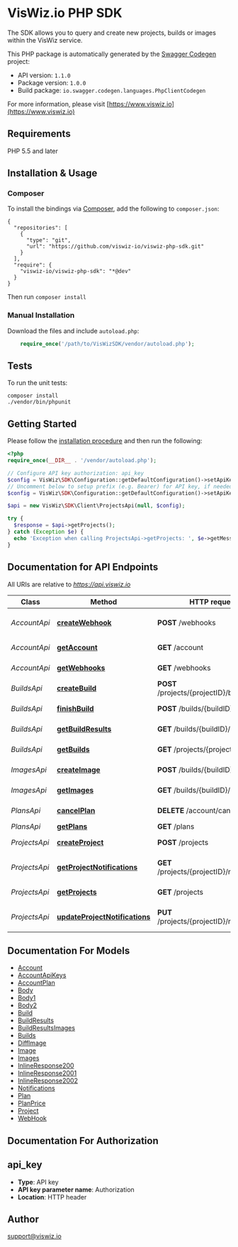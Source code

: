 # VisWiz.io PHP SDK

The SDK allows you to query and create new projects, builds or images within the VisWiz service.

This PHP package is automatically generated by the [Swagger Codegen](https://github.com/swagger-api/swagger-codegen) project:

- API version: `1.1.0`
- Package version: `1.0.0`
- Build package: `io.swagger.codegen.languages.PhpClientCodegen`

For more information, please visit [https://www.viswiz.io](https://www.viswiz.io)

## Requirements

PHP 5.5 and later

## Installation & Usage

### Composer

To install the bindings via [Composer](http://getcomposer.org/), add the following to `composer.json`:

```
{
  "repositories": [
    {
      "type": "git",
      "url": "https://github.com/viswiz-io/viswiz-php-sdk.git"
    }
  ],
  "require": {
    "viswiz-io/viswiz-php-sdk": "*@dev"
  }
}
```

Then run `composer install`

### Manual Installation

Download the files and include `autoload.php`:

```php
    require_once('/path/to/VisWizSDK/vendor/autoload.php');
```

## Tests

To run the unit tests:

```
composer install
./vendor/bin/phpunit
```

## Getting Started

Please follow the [installation procedure](#installation--usage) and then run the following:

```php
<?php
require_once(__DIR__ . '/vendor/autoload.php');

// Configure API key authorization: api_key
$config = VisWiz\SDK\Configuration::getDefaultConfiguration()->setApiKey('Authorization', 'YOUR_API_KEY');
// Uncomment below to setup prefix (e.g. Bearer) for API key, if needed
$config = VisWiz\SDK\Configuration::getDefaultConfiguration()->setApiKeyPrefix('Authorization', 'Bearer');

$api = new VisWiz\SDK\Client\ProjectsApi(null, $config);

try {
  $response = $api->getProjects();
} catch (Exception $e) {
  echo 'Exception when calling ProjectsApi->getProjects: ', $e->getMessage(), PHP_EOL;
}
```

## Documentation for API Endpoints

All URIs are relative to *https://api.viswiz.io*

Class | Method | HTTP request | Description
------------ | ------------- | ------------- | -------------
*AccountApi* | [**createWebhook**](docs/Api/AccountApi.md#createwebhook) | **POST** /webhooks | Create a new webhook
*AccountApi* | [**getAccount**](docs/Api/AccountApi.md#getaccount) | **GET** /account | Get account info
*AccountApi* | [**getWebhooks**](docs/Api/AccountApi.md#getwebhooks) | **GET** /webhooks | Get all webhooks
*BuildsApi* | [**createBuild**](docs/Api/BuildsApi.md#createbuild) | **POST** /projects/{projectID}/builds | Create a build
*BuildsApi* | [**finishBuild**](docs/Api/BuildsApi.md#finishbuild) | **POST** /builds/{buildID}/finish | Finish a build
*BuildsApi* | [**getBuildResults**](docs/Api/BuildsApi.md#getbuildresults) | **GET** /builds/{buildID}/results | Get results for a build
*BuildsApi* | [**getBuilds**](docs/Api/BuildsApi.md#getbuilds) | **GET** /projects/{projectID}/builds | Get builds for a project
*ImagesApi* | [**createImage**](docs/Api/ImagesApi.md#createimage) | **POST** /builds/{buildID}/images | Create an image
*ImagesApi* | [**getImages**](docs/Api/ImagesApi.md#getimages) | **GET** /builds/{buildID}/images | Get images for a build
*PlansApi* | [**cancelPlan**](docs/Api/PlansApi.md#cancelplan) | **DELETE** /account/cancel-plan | Cancel the active plan
*PlansApi* | [**getPlans**](docs/Api/PlansApi.md#getplans) | **GET** /plans | Get all plans
*ProjectsApi* | [**createProject**](docs/Api/ProjectsApi.md#createproject) | **POST** /projects | Create a project
*ProjectsApi* | [**getProjectNotifications**](docs/Api/ProjectsApi.md#getprojectnotifications) | **GET** /projects/{projectID}/notifications | Get notifications settings
*ProjectsApi* | [**getProjects**](docs/Api/ProjectsApi.md#getprojects) | **GET** /projects | Get all projects
*ProjectsApi* | [**updateProjectNotifications**](docs/Api/ProjectsApi.md#updateprojectnotifications) | **PUT** /projects/{projectID}/notifications | Update notifications settings


## Documentation For Models

 - [Account](docs/Model/Account.md)
 - [AccountApiKeys](docs/Model/AccountApiKeys.md)
 - [AccountPlan](docs/Model/AccountPlan.md)
 - [Body](docs/Model/Body.md)
 - [Body1](docs/Model/Body1.md)
 - [Body2](docs/Model/Body2.md)
 - [Build](docs/Model/Build.md)
 - [BuildResults](docs/Model/BuildResults.md)
 - [BuildResultsImages](docs/Model/BuildResultsImages.md)
 - [Builds](docs/Model/Builds.md)
 - [DiffImage](docs/Model/DiffImage.md)
 - [Image](docs/Model/Image.md)
 - [Images](docs/Model/Images.md)
 - [InlineResponse200](docs/Model/InlineResponse200.md)
 - [InlineResponse2001](docs/Model/InlineResponse2001.md)
 - [InlineResponse2002](docs/Model/InlineResponse2002.md)
 - [Notifications](docs/Model/Notifications.md)
 - [Plan](docs/Model/Plan.md)
 - [PlanPrice](docs/Model/PlanPrice.md)
 - [Project](docs/Model/Project.md)
 - [WebHook](docs/Model/WebHook.md)


## Documentation For Authorization


## api_key

- **Type**: API key
- **API key parameter name**: Authorization
- **Location**: HTTP header


## Author

support@viswiz.io
